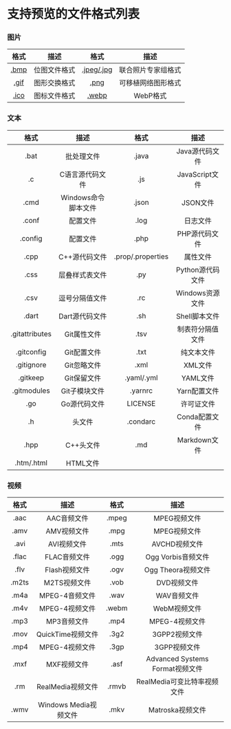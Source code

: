 # 支持预览的文件格式列表

### 图片

|                          格式                           |     描述     |                              格式                               |        描述        |
| :-----------------------------------------------------: | :----------: | :-------------------------------------------------------------: | :----------------: |
|  [.bmp](https://en.wikipedia.org/wiki/BMP_file_format)  | 位图文件格式 |        [.jpeg/.jpg](https://en.wikipedia.org/wiki/JPEG)         | 联合照片专家组格式 |
|        [.gif](https://en.wikipedia.org/wiki/GIF)        | 图形交换格式 | [.png](https://en.wikipedia.org/wiki/Portable_Network_Graphics) | 可移植网络图形格式 |
| [.ico](https://en.wikipedia.org/wiki/ICO_(file_format)) | 图标文件格式 |       [.webp](https://developers.google.com/speed/webp/)        |      WebP格式      |

### 文本

|      格式      |        描述         |       格式        |       描述       |
| :------------: | :-----------------: | :---------------: | :--------------: |
|      .bat      |     批处理文件      |       .java       |  Java源代码文件  |
|       .c       |   C语言源代码文件   |        .js        |  JavaScript文件  |
|      .cmd      | Windows命令脚本文件 |       .json       |     JSON文件     |
|     .conf      |      配置文件       |       .log        |     日志文件     |
|    .config     |      配置文件       |       .php        |  PHP源代码文件   |
|      .cpp      |    C++源代码文件    | .prop/.properties |     属性文件     |
|      .css      |   层叠样式表文件    |        .py        | Python源代码文件 |
|      .csv      |   逗号分隔值文件    |        .rc        | Windows资源文件  |
|     .dart      |   Dart源代码文件    |        .sh        |  Shell脚本文件   |
| .gitattributes |     Git属性文件     |       .tsv        | 制表符分隔值文件 |
|   .gitconfig   |     Git配置文件     |       .txt        |    纯文本文件    |
|   .gitignore   |     Git忽略文件     |       .xml        |     XML文件      |
|    .gitkeep    |     Git保留文件     |    .yaml/.yml     |     YAML文件     |
|  .gitmodules   |    Git子模块文件    |      .yarnrc      |   Yarn配置文件   |
|      .go       |    Go源代码文件     |      LICENSE      |    许可证文件    |
|       .h       |       头文件        |     .condarc      |  Conda配置文件   |
|      .hpp      |      C++头文件      |        .md        |   Markdown文件   |
|   .htm/.html   |      HTML文件       |                   |                  |


### 视频

| 格式  |         描述          | 格式  |              描述               |
| :---: | :-------------------: | :---: | :-----------------------------: |
| .aac  |      AAC音频文件      | .mpeg |          MPEG视频文件           |
| .amv  |      AMV视频文件      | .mpg  |          MPEG视频文件           |
| .avi  |      AVI视频文件      | .mts  |          AVCHD视频文件          |
| .flac |     FLAC音频文件      | .ogg  |       Ogg Vorbis音频文件        |
| .flv  |     Flash视频文件     | .ogv  |       Ogg Theora视频文件        |
| .m2ts |     M2TS视频文件      | .vob  |           DVD视频文件           |
| .m4a  |    MPEG-4音频文件     | .wav  |           WAV音频文件           |
| .m4v  |    MPEG-4视频文件     | .webm |          WebM视频文件           |
| .mp3  |      MP3音频文件      | .mp4  |         MPEG-4视频文件          |
| .mov  |   QuickTime视频文件   | .3g2  |          3GPP2视频文件          |
| .mp4  |    MPEG-4视频文件     | .3gp  |          3GPP视频文件           |
| .mxf  |      MXF视频文件      | .asf  | Advanced Systems Format视频文件 |
|  .rm  |   RealMedia视频文件   | .rmvb |   RealMedia可变比特率视频文件   |
| .wmv  | Windows Media视频文件 | .mkv  |        Matroska视频文件         |

